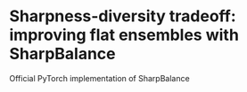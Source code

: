 # Sharpness-diversity tradeoff: improving flat ensembles with SharpBalance
Official PyTorch implementation of SharpBalance

